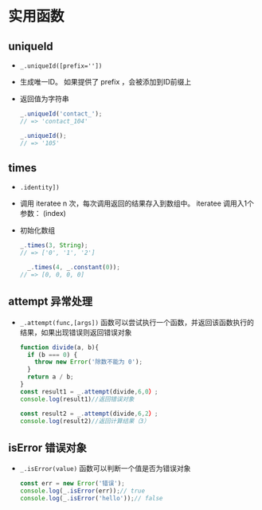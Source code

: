 # 实用函数

## uniqueId

+ `_.uniqueId([prefix=''])`

+ 生成唯一ID。 如果提供了 prefix ，会被添加到ID前缀上

+ 返回值为字符串

  ```js
  _.uniqueId('contact_');
  // => 'contact_104'

  _.uniqueId();
  // => '105'
  ```

## times

+ `.identity])`

+ 调用 iteratee n 次，每次调用返回的结果存入到数组中。 iteratee 调用入1个参数： (index)

+ 初始化数组

  ```js
  _.times(3, String);
  // => ['0', '1', '2']

    _.times(4, _.constant(0));
  // => [0, 0, 0, 0]
  ```

## attempt 异常处理

+ `_.attempt(func,[args])` 函数可以尝试执行一个函数，并返回该函数执行的结果，如果出现错误则返回错误对象

  ```js
  function divide(a, b){
    if (b === 0) {
      throw new Error('除数不能为 0');
    }
    return a / b;
  }
  const result1 = _.attempt(divide,6,0）;
  console.log(result1)//返回错误对象

  const result2 = _.attempt(divide,6,2）;
  console.log(result2)//返回计算结果（3）
  ```

## isError 错误对象

+ `_.isError(value)` 函数可以判断一个值是否为错误对象

  ```js
  const err = new Error('错误');
  console.log(_.isError(err));// true
  console.log(_.isError('hello'));// false
  ```


